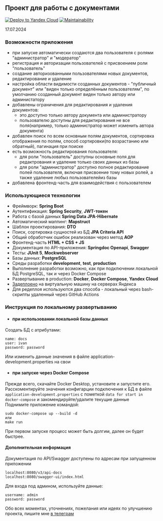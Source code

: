 ## Проект для работы с документами

[![Deploy to Yandex Cloud](https://github.com/DEGTEVUWU/DocumentAccounting2/actions/workflows/deploy.yml/badge.svg)](https://github.com/DEGTEVUWU/DocumentAccounting2/actions/workflows/deploy.yml)
[![Maintainability](https://api.codeclimate.com/v1/badges/16e4e661c847bf77836f/maintainability)](https://codeclimate.com/github/DEGTEVUWU/DocumentAccounting2/maintainability)

17.07.2024
### Возможности приложения
- при запуске автоматически создаются два пользователя с ролями "администратор" и "модератор"
- регистрация и авторизации пользователей с присвоением роли "пользователь"
- создание авторизованными пользователями новых документов, редактирование и удаление
- настройка области видимости созданных документов - "публичный документ" или "виден только определённым пользователям", по умолчанию созданный документ виден только автору или администатору
- добавлены ограничения для редактирования и удаления документов:
   - это доступно только автору документа или администратору
   - пользователю доступны для редактирования не все поля(например, только администратор может изменить автора документа)
- добавлен поиск по всем основным полям документов, сортировка отображения по полям, способ сортировки(по возрастанию или обратный), пагинация при поиске
- есть возможность редактирования пользователя: 
   - для роли "пользователь" доступны основные поля для редактрования и удаление только своих данных из базы
   - для роли "администратор" доступно полное редактирование полей пользователя, включая присвоение тому новых ролей, а также удаление любыз пользователейиз базы
- добавлена фронтенд-часть для взаимодействия с пользователем

### Использующиеся технологии
- Фреймворк: **Spring Boot**
- Аутентификация: **Spring Security**, **JWT-токен**
- Работа с базой данных **Spring Data JPA-Hibernate**
- Автоматический маппинг: **Mapstruct**
- Шаблон проектирования: **DTO**
- Поиск, сортировка сущностей из БД **JPA Criteria API**
- Общий обработчик ошибок реализован через метод **AOP**
- Фронтенд-часть **HTML + CSS + JS**
- Документация по API-приложения: **Springdoc Openapi**, **Swagger**
- Тесты: **JUnit 5**, **Mockwebserver**
- Базы данных: **PostgreSQL** 
- Среды разработки **development**, **test**, **production**
- Выполнение разработки возможно, как при подключении локальной БД PostgreSQL, так и через Docker Compose
- Развертывание в production: **Docker**, **Docker Compose**, **Yandex Cloud**
- [Задеплоено](http://158.160.126.62:8080/) на виртуальную машину на серверах Яндекса
- Для редеплоя используются два способа - локальный через bash-скрипты удаленный через GitHub Actions 

### Инструкция по локальному развертыванию
- #### при использовании локальной базы данных
Создать БД с атрибутами:
```
name: docs
user: ivan
password: password
```
Или изменить данные значения в файле application-development.properties на свои  

- #### при запуске через Docker Compose

Прежде всего, скачайте Docker Desktop, установите и запустите его.  
Расскоментируйте значения конфигарции подключения к БД в файле `application-development.properties` с пометкой `data for start in docker-compose` и закомендируйте/удалите текущие данные   
Поднимите приложение командой:   
```
sudo docker-compose up --build -d
или
make run
```
При первом запуске процесс может быть долгим, далее он будет быстрее.  

#### Дополнительная информация
Документация по API/Swagger доступены по адресам при запущенном приложении 
``` 
localhost:8080/v3/api-docs
localhost:8080/swagger-ui/index.html
```
Для входа под админом, используйте данные:
```  
username: admin
password: password
```

Обо всех моментах, уточнениях, пожелания или идеях по улучшению проекта, пишите мне [в телеграм](https://t.me/ar_terria)




